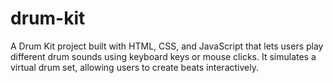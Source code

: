 # drum-kit
A Drum Kit project built with HTML, CSS, and JavaScript that lets users play different drum sounds using keyboard keys or mouse clicks. It simulates a virtual drum set, allowing users to create beats interactively.
